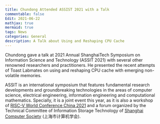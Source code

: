 ```yaml
---
title: Chundong Attended ASSIST 2021 with a Talk
commentable: false
Edit: 2021-06-22
mathjax: true
mermaid: true
tags: News
categories: General
description: A Talk about Using and Reshaping CPU Cache
---
```


<p>Chundong gave a talk at 2021 Annual ShanghaiTech Symposium on Information Science and Technology (ASSIT 2021) with several other renowned researchers and practitioners. He presented the recent attempts of Toast Labmates on using and reshaping CPU cache with emerging non-volatile memories.</p>

<p>ASSIT is an international symposium that features fundamental research developments and groundbreaking technologies in the areas of computer science, electrical engineering, information engineering and computational mathematics. Specially, it is a joint event this year, as it is also a workshop of <a href="https://www.riscv-conf-china.com/index.html" target="_blank">RISC-V World Conference China 2021</a> and a forum organized by the Technical Committee of Information Storage Technology of <a href="http://scs.sh.cn/" target="_blank">Shanghai Computer Society</a> (&#19978;&#28023;&#24066;&#35745;&#31639;&#26426;&#23398;&#20250;). </p>




